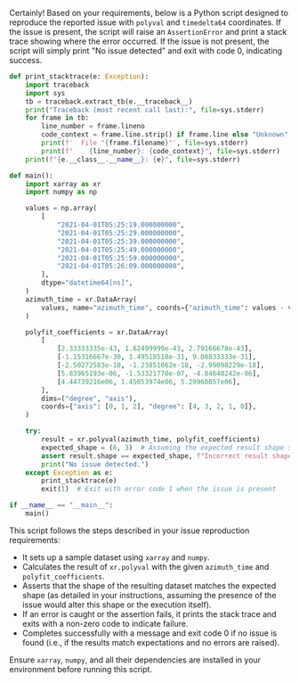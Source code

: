 Certainly! Based on your requirements, below is a Python script designed to reproduce the reported issue with `polyval` and `timedelta64` coordinates. If the issue is present, the script will raise an `AssertionError` and print a stack trace showing where the error occurred. If the issue is not present, the script will simply print "No issue detected" and exit with code 0, indicating success.

```python
def print_stacktrace(e: Exception):
    import traceback
    import sys
    tb = traceback.extract_tb(e.__traceback__)
    print("Traceback (most recent call last):", file=sys.stderr)
    for frame in tb:
        line_number = frame.lineno
        code_context = frame.line.strip() if frame.line else "Unknown"
        print(f'  File "{frame.filename}"', file=sys.stderr)
        print(f"    {line_number}: {code_context}", file=sys.stderr)
    print(f"{e.__class__.__name__}: {e}", file=sys.stderr)

def main():
    import xarray as xr
    import numpy as np

    values = np.array(
        [
            "2021-04-01T05:25:19.000000000",
            "2021-04-01T05:25:29.000000000",
            "2021-04-01T05:25:39.000000000",
            "2021-04-01T05:25:49.000000000",
            "2021-04-01T05:25:59.000000000",
            "2021-04-01T05:26:09.000000000",
        ],
        dtype="datetime64[ns]",
    )
    azimuth_time = xr.DataArray(
        values, name="azimuth_time", coords={"azimuth_time": values - values[0]}
    )

    polyfit_coefficients = xr.DataArray(
        [
            [2.33333335e-43, 1.62499999e-43, 2.79166678e-43],
            [-1.15316667e-30, 1.49518518e-31, 9.08833333e-31],
            [-2.50272583e-18, -1.23851062e-18, -2.99098229e-18],
            [5.83965193e-06, -1.53321770e-07, -4.84640242e-06],
            [4.44739216e06, 1.45053974e06, 5.29960857e06],
        ],
        dims=("degree", "axis"),
        coords={"axis": [0, 1, 2], "degree": [4, 3, 2, 1, 0]},
    )

    try:
        result = xr.polyval(azimuth_time, polyfit_coefficients)
        expected_shape = (6, 3)  # Assuming the expected result shape should be the same as in the correct results
        assert result.shape == expected_shape, f"Incorrect result shape. Expected: {expected_shape}, Got: {result.shape}"
        print("No issue detected.")
    except Exception as e:
        print_stacktrace(e)
        exit(1)  # Exit with error code 1 when the issue is present

if __name__ == "__main__":
    main()
```

This script follows the steps described in your issue reproduction requirements: 
- It sets up a sample dataset using `xarray` and `numpy`.
- Calculates the result of `xr.polyval` with the given `azimuth_time` and `polyfit_coefficients`.
- Asserts that the shape of the resulting dataset matches the expected shape (as detailed in your instructions, assuming the presence of the issue would alter this shape or the execution itself).
- If an error is caught or the assertion fails, it prints the stack trace and exits with a non-zero code to indicate failure.
- Completes successfully with a message and exit code 0 if no issue is found (i.e., if the results match expectations and no errors are raised).

Ensure `xarray`, `numpy`, and all their dependencies are installed in your environment before running this script.